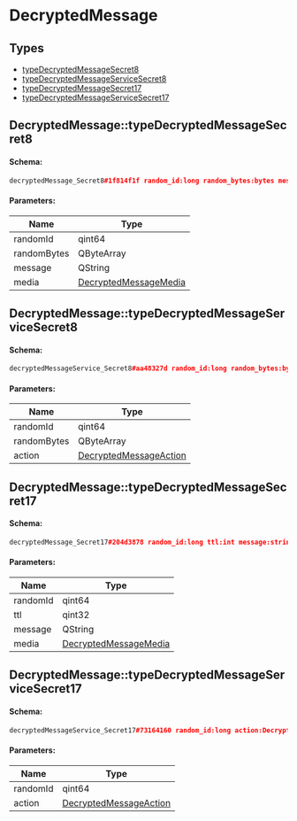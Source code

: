 # DecryptedMessage

## Types

* [typeDecryptedMessageSecret8](#decryptedmessagetypedecryptedmessagesecret8)
* [typeDecryptedMessageServiceSecret8](#decryptedmessagetypedecryptedmessageservicesecret8)
* [typeDecryptedMessageSecret17](#decryptedmessagetypedecryptedmessagesecret17)
* [typeDecryptedMessageServiceSecret17](#decryptedmessagetypedecryptedmessageservicesecret17)

## DecryptedMessage::typeDecryptedMessageSecret8

#### Schema:

```c++
decryptedMessage_Secret8#1f814f1f random_id:long random_bytes:bytes message:string media:DecryptedMessageMedia = DecryptedMessage;
```

#### Parameters:

|Name|Type|
|----|----|
|randomId|qint64|
|randomBytes|QByteArray|
|message|QString|
|media|[DecryptedMessageMedia](decryptedmessagemedia.md)|

## DecryptedMessage::typeDecryptedMessageServiceSecret8

#### Schema:

```c++
decryptedMessageService_Secret8#aa48327d random_id:long random_bytes:bytes action:DecryptedMessageAction = DecryptedMessage;
```

#### Parameters:

|Name|Type|
|----|----|
|randomId|qint64|
|randomBytes|QByteArray|
|action|[DecryptedMessageAction](decryptedmessageaction.md)|

## DecryptedMessage::typeDecryptedMessageSecret17

#### Schema:

```c++
decryptedMessage_Secret17#204d3878 random_id:long ttl:int message:string media:DecryptedMessageMedia = DecryptedMessage;
```

#### Parameters:

|Name|Type|
|----|----|
|randomId|qint64|
|ttl|qint32|
|message|QString|
|media|[DecryptedMessageMedia](decryptedmessagemedia.md)|

## DecryptedMessage::typeDecryptedMessageServiceSecret17

#### Schema:

```c++
decryptedMessageService_Secret17#73164160 random_id:long action:DecryptedMessageAction = DecryptedMessage;
```

#### Parameters:

|Name|Type|
|----|----|
|randomId|qint64|
|action|[DecryptedMessageAction](decryptedmessageaction.md)|


